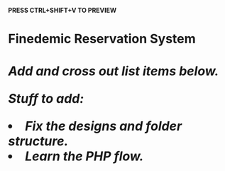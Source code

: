 <b>PRESS CTRL+SHIFT+V TO PREVIEW</b>

<h1>Finedemic Reservation System<h1>
<em>Add and cross out list items below.<em>

Stuff to add:
<li>Fix the designs and folder structure.</li>
<li>Learn the PHP flow.</li>